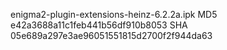 enigma2-plugin-extensions-heinz-6.2.2a.ipk
MD5 e42a3688a11c1feb441b56df910b8053
SHA 05e689a297e3ae96051551815d2700f2f944da63

